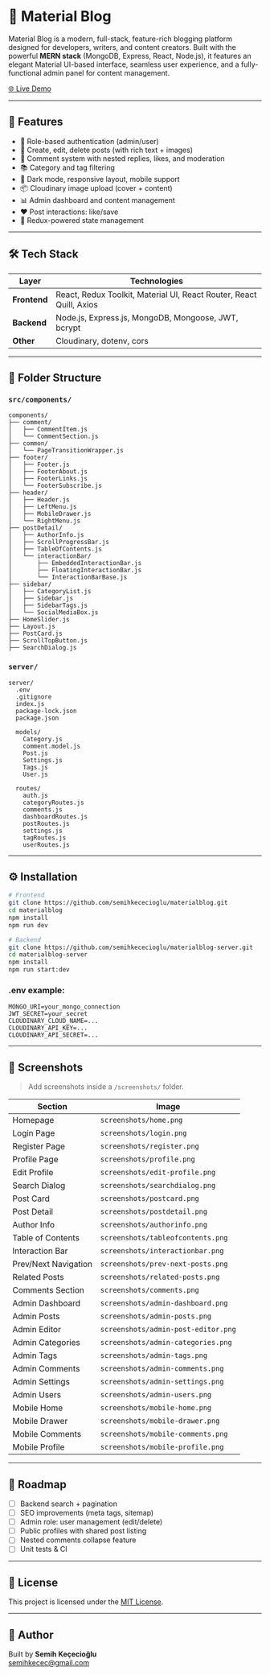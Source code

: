 # 📰 Material Blog

Material Blog is a modern, full-stack, feature-rich blogging platform designed for developers, writers, and content creators. Built with the powerful **MERN stack** (MongoDB, Express, React, Node.js), it features an elegant Material UI-based interface, seamless user experience, and a fully-functional admin panel for content management.

[🌐 Live Demo](https://materialblog.vercel.app)

---

## 🚀 Features

- 🔐 Role-based authentication (admin/user)
- 📝 Create, edit, delete posts (with rich text + images)
- 💬 Comment system with nested replies, likes, and moderation
- 📚 Category and tag filtering
- 🌙 Dark mode, responsive layout, mobile support
- 📦 Cloudinary image upload (cover + content)
- 📊 Admin dashboard and content management
- ❤️ Post interactions: like/save
- 🧠 Redux-powered state management

---

## 🛠 Tech Stack

| Layer        | Technologies                                                        |
| ------------ | ------------------------------------------------------------------- |
| **Frontend** | React, Redux Toolkit, Material UI, React Router, React Quill, Axios |
| **Backend**  | Node.js, Express.js, MongoDB, Mongoose, JWT, bcrypt                 |
| **Other**    | Cloudinary, dotenv, cors                                            |

---

## 📁 Folder Structure

### `src/components/`

```
components/
├── comment/
│   ├── CommentItem.js
│   └── CommentSection.js
├── common/
│   └── PageTransitionWrapper.js
├── footer/
│   ├── Footer.js
│   ├── FooterAbout.js
│   ├── FooterLinks.js
│   └── FooterSubscribe.js
├── header/
│   ├── Header.js
│   ├── LeftMenu.js
│   ├── MobileDrawer.js
│   └── RightMenu.js
├── postDetail/
│   ├── AuthorInfo.js
│   ├── ScrollProgressBar.js
│   ├── TableOfContents.js
│   └── interactionBar/
│       ├── EmbeddedInteractionBar.js
│       ├── FloatingInteractionBar.js
│       └── InteractionBarBase.js
├── sidebar/
│   ├── CategoryList.js
│   ├── Sidebar.js
│   ├── SidebarTags.js
│   └── SocialMediaBox.js
├── HomeSlider.js
├── Layout.js
├── PostCard.js
├── ScrollTopButton.js
├── SearchDialog.js
```

### `server/`

```
server/
  .env
  .gitignore
  index.js
  package-lock.json
  package.json

  models/
    Category.js
    comment.model.js
    Post.js
    Settings.js
    Tags.js
    User.js

  routes/
    auth.js
    categoryRoutes.js
    comments.js
    dashboardRoutes.js
    postRoutes.js
    settings.js
    tagRoutes.js
    userRoutes.js
```

---

## ⚙️ Installation

```bash
# Frontend
git clone https://github.com/semihkececioglu/materialblog.git
cd materialblog
npm install
npm run dev

# Backend
git clone https://github.com/semihkececioglu/materialblog-server.git
cd materialblog-server
npm install
npm run start:dev
```

### .env example:

```env
MONGO_URI=your_mongo_connection
JWT_SECRET=your_secret
CLOUDINARY_CLOUD_NAME=...
CLOUDINARY_API_KEY=...
CLOUDINARY_API_SECRET=...
```

---

## 📸 Screenshots

> Add screenshots inside a `/screenshots/` folder.

| Section              | Image                               |
| -------------------- | ----------------------------------- |
| Homepage             | `screenshots/home.png`              |
| Login Page           | `screenshots/login.png`             |
| Register Page        | `screenshots/register.png`          |
| Profile Page         | `screenshots/profile.png`           |
| Edit Profile         | `screenshots/edit-profile.png`      |
| Search Dialog        | `screenshots/searchdialog.png`      |
| Post Card            | `screenshots/postcard.png`          |
| Post Detail          | `screenshots/postdetail.png`        |
| Author Info          | `screenshots/authorinfo.png`        |
| Table of Contents    | `screenshots/tableofcontents.png`   |
| Interaction Bar      | `screenshots/interactionbar.png`    |
| Prev/Next Navigation | `screenshots/prev-next-posts.png`   |
| Related Posts        | `screenshots/related-posts.png`     |
| Comments Section     | `screenshots/comments.png`          |
| Admin Dashboard      | `screenshots/admin-dashboard.png`   |
| Admin Posts          | `screenshots/admin-posts.png`       |
| Admin Editor         | `screenshots/admin-post-editor.png` |
| Admin Categories     | `screenshots/admin-categories.png`  |
| Admin Tags           | `screenshots/admin-tags.png`        |
| Admin Comments       | `screenshots/admin-comments.png`    |
| Admin Settings       | `screenshots/admin-settings.png`    |
| Admin Users          | `screenshots/admin-users.png`       |
| Mobile Home          | `screenshots/mobile-home.png`       |
| Mobile Drawer        | `screenshots/mobile-drawer.png`     |
| Mobile Comments      | `screenshots/mobile-comments.png`   |
| Mobile Profile       | `screenshots/mobile-profile.png`    |

---

## 📌 Roadmap

- [ ] Backend search + pagination
- [ ] SEO improvements (meta tags, sitemap)
- [ ] Admin role: user management (edit/delete)
- [ ] Public profiles with shared post listing
- [ ] Nested comments collapse feature
- [ ] Unit tests & CI

---

## 📄 License

This project is licensed under the [MIT License](LICENSE).

---

## 👤 Author

Built by **Semih Keçecioğlu**  
semihkecec@gmail.com
